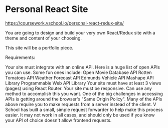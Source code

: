 # Personal React Site

https://coursework.vschool.io/personal-react-redux-site/


You are going to design and build your very own React/Redux site with a theme and content of your choosing.

This site will be a portfolio piece.

Requirements:

Your site must integrate with an online API. Here is a huge list of open APIs you can use. Some fun ones include: 
Open Movie Database API
Rotten Tomatoes API
Weather Forecast API
Edmunds Vehicle API
Mashape API Library
Programmable Web API Library
Your site must have at least 3 views (pages) using React Router.
Your site must be responsive. Can use any method to accomplish this you want.
One of the big challenges in accessing APIs is getting around the browser's "Same Origin Policy". Many of the APIs above require you to make requests from a server instead of the client. V School has built a small, simple request forwarder to help make this process easier. It may not work in all cases, and should only be used if you know your API of choice doesn't allow frontend requests.
